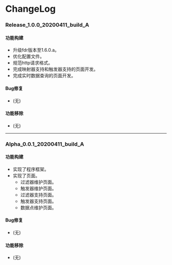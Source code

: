 # ChangeLog

### Release_1.0.0_20200411_build_A

#### 功能构建

- 升级fdr版本至1.6.0.a。
- 优化配置文件。
- 规范http请求格式。
- 完成映射器支持和触发器支持的页面开发。
- 完成实时数据查询的页面开发。

#### Bug修复

- (无)

#### 功能移除

- (无)

---

### Alpha_0.0.1_20200411_build_A

#### 功能构建

- 实现了程序框架。
- 实现了页面。
  - 过滤器维护页面。
  - 触发器维护页面。
  - 过滤器支持页面。
  - 触发器支持页面。
  - 数据点维护页面。

#### Bug修复

- (无)

#### 功能移除

- (无)
